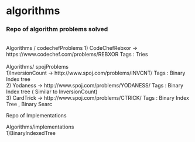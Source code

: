 # algorithms
<h3>Repo of algorithm problems solved </h3>
<br>
Algorithms / codechefProblems
1) CodeChefRebxor -> https://www.codechef.com/problems/REBXOR
Tags : Tries 
<br>
<br>
Algorithms/ spojProblems
<br>
1)InversionCount -> http://www.spoj.com/problems/INVCNT/
Tags : Binary Index tree
<br>
2) Yodaness -> http://www.spoj.com/problems/YODANESS/
Tags : Binary Index tree ( Similar to InversionCount)
<br>
3) CardTrick -> http://www.spoj.com/problems/CTRICK/
Tags : Binary Index Tree , Binary Searc

<br>

Repo of Implementations

Algorithms/implementations
<br>
1)BinaryIndexedTree 
